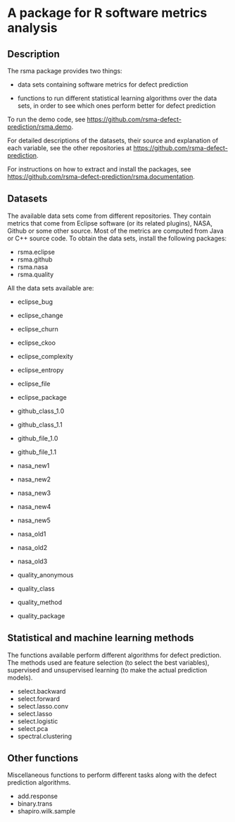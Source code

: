 # A package for R software metrics analysis

## Description
The rsma package provides two things:

- data sets containing software metrics for defect prediction

- functions to run different statistical learning algorithms over the data sets, in order to see which ones perform better for defect prediction

To run the demo code, see https://github.com/rsma-defect-prediction/rsma.demo.

For detailed descriptions of the datasets, their source and explanation of each variable, see the other repositories at https://github.com/rsma-defect-prediction.

For instructions on how to extract and install the packages, see https://github.com/rsma-defect-prediction/rsma.documentation.

## Datasets
The available data sets come from different repositories. They contain metrics that come from Eclipse software (or its related plugins), NASA, Github or some other source. Most of the metrics are computed from Java or C++ source code. 
To obtain the data sets, install the following packages: 
- rsma.eclipse 
- rsma.github 
- rsma.nasa 
- rsma.quality 

All the data sets available are: 
- eclipse_bug 
- eclipse_change 
- eclipse_churn 
- eclipse_ckoo 
- eclipse_complexity 
- eclipse_entropy 
- eclipse_file 
- eclipse_package 

- github_class_1.0 
- github_class_1.1 
- github_file_1.0 
- github_file_1.1 

- nasa_new1 
- nasa_new2 
- nasa_new3 
- nasa_new4 
- nasa_new5 
- nasa_old1 
- nasa_old2 
- nasa_old3 

- quality_anonymous 
- quality_class 
- quality_method 
- quality_package 

## Statistical and machine learning methods
The functions available perform different algorithms for defect prediction. The methods used are feature selection (to select the best variables), supervised and unsupervised learning (to make the actual prediction models). 

- select.backward 
- select.forward 
- select.lasso.conv 
- select.lasso 
- select.logistic 
- select.pca 
- spectral.clustering

## Other functions
Miscellaneous functions to perform different tasks along with the defect prediction algorithms. 
- add.response 
- binary.trans 
- shapiro.wilk.sample 

